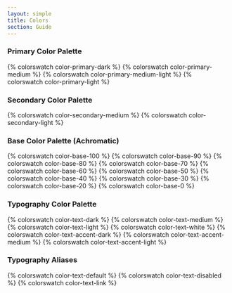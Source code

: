```yaml
---
layout: simple
title: Colors
section: Guide
---
```


### Primary Color Palette
{% colorswatch color-primary-dark %}
{% colorswatch color-primary-medium %}
{% colorswatch color-primary-medium-light %}
{% colorswatch color-primary-light %}

### Secondary Color Palette
{% colorswatch color-secondary-medium %}
{% colorswatch color-secondary-light %}

### Base Color Palette (Achromatic)
{% colorswatch color-base-100 %}
{% colorswatch color-base-90 %}
{% colorswatch color-base-80 %}
{% colorswatch color-base-70 %}
{% colorswatch color-base-60 %}
{% colorswatch color-base-50 %}
{% colorswatch color-base-40 %}
{% colorswatch color-base-30 %}
{% colorswatch color-base-20 %}
{% colorswatch color-base-0 %}

### Typography Color Palette
{% colorswatch color-text-dark %}
{% colorswatch color-text-medium %}
{% colorswatch color-text-light %}
{% colorswatch color-text-white %}
{% colorswatch color-text-accent-dark %}
{% colorswatch color-text-accent-medium %}
{% colorswatch color-text-accent-light %}

### Typography Aliases
{% colorswatch color-text-default %}
{% colorswatch color-text-disabled %}
{% colorswatch color-text-link %}
